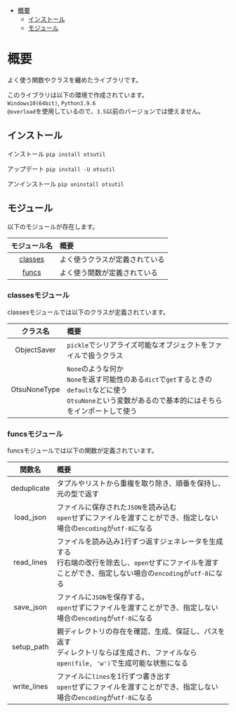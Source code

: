 - [概要](#概要)
  - [インストール](#インストール)
  - [モジュール](#モジュール)


# 概要

よく使う関数やクラスを纏めたライブラリです。  

このライブラリは以下の環境で作成されています。  
`Windows10(64bit)`, `Python3.9.6`  
`@overload`を使用しているので、`3.5`以前のバージョンでは使えません。

## インストール

インストール
`pip install otsutil`

アップデート
`pip install -U otsutil`

アンインストール
`pip uninstall otsutil`

## モジュール

以下のモジュールが存在します。

モジュール名|概要
:--:|:--
[classes](#classesモジュール)|よく使うクラスが定義されている
[funcs](#funcsモジュール)|よく使う関数が定義されている

<!-- omit in toc -->
### classesモジュール

classesモジュールでは以下のクラスが定義されています。

クラス名|概要
:--:|:--
ObjectSaver|`pickle`でシリアライズ可能なオブジェクトをファイルで扱うクラス
OtsuNoneType|`None`のような何か<br>`None`を返す可能性のある`dict`で`get`するときの`default`などに使う<br>`OtsuNone`という変数があるので基本的にはそちらをインポートして使う

<!-- omit in toc -->
### funcsモジュール

funcsモジュールでは以下の関数が定義されています。

関数名|概要
:--:|:--
deduplicate|タプルやリストから重複を取り除き、順番を保持し、元の型で返す
load_json|ファイルに保存された`JSON`を読み込む<br>`open`せずにファイルを渡すことができ、指定しない場合の`encoding`が`utf-8`になる
read_lines|ファイルを読み込み1行ずつ返すジェネレータを生成する<br>行右端の改行を除去し、`open`せずにファイルを渡すことができ、指定しない場合の`encoding`が`utf-8`になる
save_json|ファイルに`JSON`を保存する。<br>`open`せずにファイルを渡すことができ、指定しない場合の`encoding`が`utf-8`になる
setup_path|親ディレクトリの存在を確認、生成、保証し、パスを返す<br>ディレクトリならば生成され、ファイルなら`open(file, 'w')`で生成可能な状態になる
write_lines|ファイルに`lines`を1行ずつ書き出す<br>`open`せずにファイルを渡すことができ、指定しない場合の`encoding`が`utf-8`になる
